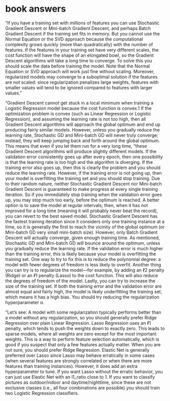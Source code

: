# book answers

“If you have a training set with millions of features you can use Stochastic Gradient Descent or Mini-batch Gradient Descent, and perhaps Batch Gradient Descent if the training set fits in memory. But you cannot use the Normal Equation or the SVD approach because the computational complexity grows quickly (more than quadratically) with the number of features.
If the features in your training set have very different scales, the cost function will have the shape of an elongated bowl, so the Gradient Descent algorithms will take a long time to converge. To solve this you should scale the data before training the model. Note that the Normal Equation or SVD approach will work just fine without scaling. Moreover, regularized models may converge to a suboptimal solution if the features are not scaled: since regularization penalizes large weights, features with smaller values will tend to be ignored compared to features with larger values.”

“Gradient Descent cannot get stuck in a local minimum when training a Logistic Regression model because the cost function is convex.1
If the optimization problem is convex (such as Linear Regression or Logistic Regression), and assuming the learning rate is not too high, then all Gradient Descent algorithms will approach the global optimum and end up producing fairly similar models. However, unless you gradually reduce the learning rate, Stochastic GD and Mini-batch GD will never truly converge; instead, they will keep jumping back and forth around the global optimum. This means that even if you let them run for a very long time, “these Gradient Descent algorithms will produce slightly different models.
If the validation error consistently goes up after every epoch, then one possibility is that the learning rate is too high and the algorithm is diverging. If the training error also goes up, then this is clearly the problem and you should reduce the learning rate. However, if the training error is not going up, then your model is overfitting the training set and you should stop training.
Due to their random nature, neither Stochastic Gradient Descent nor Mini-batch Gradient Descent is guaranteed to make progress at every single training iteration. So if you immediately stop training when the validation error goes up, you may stop much too early, before the optimum is reached. A better option is to save the model at regular intervals; then, when it has not improved for a long time (meaning it will probably never beat the record), you can revert to the best saved model.
Stochastic Gradient Descent has the fastest training iteration since it considers only one training instance at a time, so it is generally the first to reach the vicinity of the global optimum (or Mini-batch GD very small mini-batch size). However, only Batch Gradient Descent will actually converge, given enough training time. As mentioned, Stochastic GD and Mini-batch GD will bounce around the optimum, unless you gradually reduce the learning rate.
If the validation error is much higher than the training error, this is likely because your model is overfitting the training set. One way to try to fix this is to reduce the polynomial degree: a model with fewer degrees of freedom is less likely to overfit. Another thing you can try is to regularize the model—for example, by adding an ℓ2 penalty (Ridge) or an ℓ1 penalty (Lasso) to the cost function. This will also reduce the degrees of freedom of the model. Lastly, you can try to increase the size of the training set.
If both the training error and the validation error are almost equal and fairly high, the model is likely underfitting the training set, which means it has a high bias. You should try reducing the regularization hyperparameter α.

“Let’s see:
A model with some regularization typically performs better than a model without any regularization, so you should generally prefer Ridge Regression over plain Linear Regression.
Lasso Regression uses an ℓ1 penalty, which tends to push the weights down to exactly zero. This leads to sparse models, where all weights are zero except for the most important weights. This is a way to perform feature selection automatically, which is good if you suspect that only a few features actually matter. When you are not sure, you should prefer Ridge Regression.
Elastic Net is generally preferred over Lasso since Lasso may behave erratically in some cases (when several features are strongly correlated or when there are more features than training instances). However, it does add an extra hyperparameter to tune. If you want Lasso without the erratic behavior, you can just use Elastic Net with an l1_ratio close to 1.
If you want to classify pictures as outdoor/indoor and daytime/nighttime, since these are not exclusive classes (i.e., all four combinations are possible) you should train two Logistic Regression classifiers.

